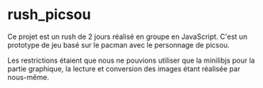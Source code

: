 # rush_picsou

Ce projet est un rush de 2 jours réalisé en groupe en JavaScript. C'est un prototype de jeu basé sur le pacman avec le personnage de picsou.

Les restrictions étaient que nous ne pouvions utiliser que la minilibjs pour la partie graphique, la lecture et conversion des images étant réalisée par nous-même.
